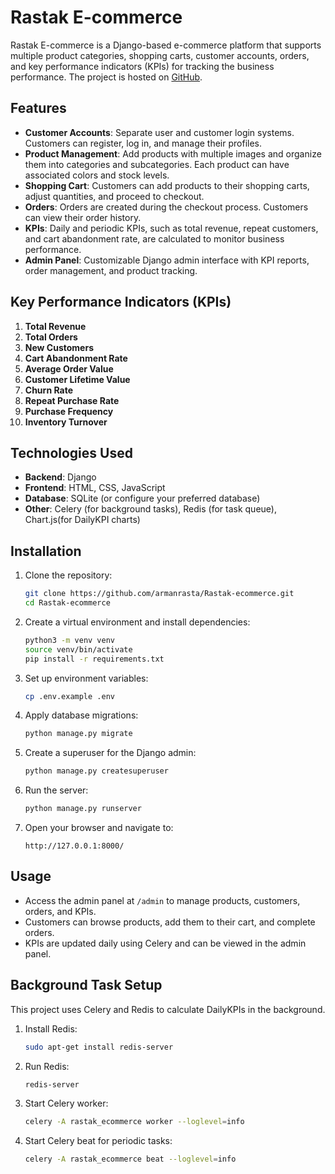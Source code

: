 # Rastak E-commerce

Rastak E-commerce is a Django-based e-commerce platform that supports multiple product categories, shopping carts, customer accounts, orders, and key performance indicators (KPIs) for tracking the business performance. The project is hosted on [GitHub](https://github.com/armanrasta/Rastak-ecommerce.git).

## Features

- **Customer Accounts**: Separate user and customer login systems. Customers can register, log in, and manage their profiles.
- **Product Management**: Add products with multiple images and organize them into categories and subcategories. Each product can have associated colors and stock levels.
- **Shopping Cart**: Customers can add products to their shopping carts, adjust quantities, and proceed to checkout.
- **Orders**: Orders are created during the checkout process. Customers can view their order history.
- **KPIs**: Daily and periodic KPIs, such as total revenue, repeat customers, and cart abandonment rate, are calculated to monitor business performance.
- **Admin Panel**: Customizable Django admin interface with KPI reports, order management, and product tracking.

## Key Performance Indicators (KPIs)

1. **Total Revenue**
2. **Total Orders**
3. **New Customers**
4. **Cart Abandonment Rate**
5. **Average Order Value**
6. **Customer Lifetime Value**
7. **Churn Rate**
8. **Repeat Purchase Rate**
9. **Purchase Frequency**
10. **Inventory Turnover**

## Technologies Used

- **Backend**: Django
- **Frontend**: HTML, CSS, JavaScript
- **Database**: SQLite (or configure your preferred database)
- **Other**: Celery (for background tasks), Redis (for task queue), Chart.js(for DailyKPI charts)

## Installation

1. Clone the repository:
   ```bash
   git clone https://github.com/armanrasta/Rastak-ecommerce.git
   cd Rastak-ecommerce
   ```

2. Create a virtual environment and install dependencies:
   ```bash
   python3 -m venv venv
   source venv/bin/activate
   pip install -r requirements.txt
   ```

3. Set up environment variables:
   ```bash
   cp .env.example .env
   ```

4. Apply database migrations:
   ```bash
   python manage.py migrate
   ```

5. Create a superuser for the Django admin:
   ```bash
   python manage.py createsuperuser
   ```

6. Run the server:
   ```bash
   python manage.py runserver
   ```

7. Open your browser and navigate to:
   ```
   http://127.0.0.1:8000/
   ```

## Usage

- Access the admin panel at `/admin` to manage products, customers, orders, and KPIs.
- Customers can browse products, add them to their cart, and complete orders.
- KPIs are updated daily using Celery and can be viewed in the admin panel.

## Background Task Setup

This project uses Celery and Redis to calculate DailyKPIs in the background.

1. Install Redis:
   ```bash
   sudo apt-get install redis-server
   ```

2. Run Redis:
   ```bash
   redis-server
   ```

3. Start Celery worker:
   ```bash
   celery -A rastak_ecommerce worker --loglevel=info
   ```

4. Start Celery beat for periodic tasks:
   ```bash
   celery -A rastak_ecommerce beat --loglevel=info
   ```
